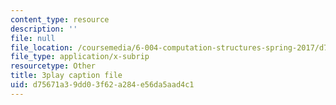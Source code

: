 ```yaml
---
content_type: resource
description: ''
file: null
file_location: /coursemedia/6-004-computation-structures-spring-2017/d75671a39dd03f62a284e56da5aad4c1_IK9OVbj_Ir0.srt
file_type: application/x-subrip
resourcetype: Other
title: 3play caption file
uid: d75671a3-9dd0-3f62-a284-e56da5aad4c1
---
```


